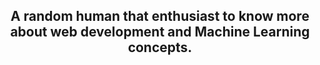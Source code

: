 <h2 align="center">A random human that enthusiast to know more about web development and Machine Learning concepts.
